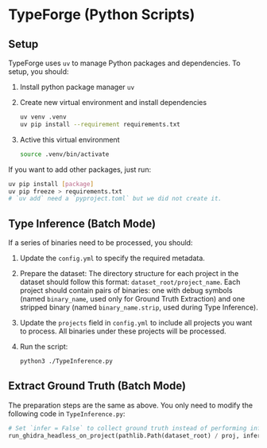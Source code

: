 # TypeForge (Python Scripts)

## Setup
TypeForge uses `uv` to manage Python packages and dependencies. To setup, you should:
1. Install python package manager `uv`
2. Create new virtual environment and install dependencies

    ```bash
    uv venv .venv
    uv pip install --requirement requirements.txt    
    ```
3. Active this virtual environment

    ```bash
    source .venv/bin/activate
    ```

If you want to add other packages, just run:
```bash
uv pip install [package]
uv pip freeze > requirements.txt
# `uv add` need a `pyproject.toml` but we did not create it.
```

## Type Inference (Batch Mode)
If a series of binaries need to be processed, you should:
1. Update the `config.yml` to specify the required metadata.
2. Prepare the dataset:
   The directory structure for each project in the dataset should follow this format: `dataset_root/project_name`. Each project should contain pairs of binaries: one with debug symbols (named `binary_name`, used only for Ground Truth Extraction) and one stripped binary (named `binary_name.strip`, used during Type Inference).
3. Update the `projects` field in `config.yml` to include all projects you want to process. All binaries under these projects will be processed.
4. Run the script:

   ```bash
   python3 ./TypeInference.py
   ```

## Extract Ground Truth (Batch Mode)
The preparation steps are the same as above. You only need to modify the following code in `TypeInference.py`:

```python
# Set `infer = False` to collect ground truth instead of performing inference
run_ghidra_headless_on_project(pathlib.Path(dataset_root) / proj, infer = False)
```